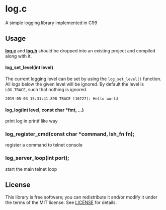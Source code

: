 # log.c
A simple logging library implemented in C99


## Usage
**[log.c](src/log.c?raw=1)** and **[log.h](src/log.h?raw=1)** should be dropped
into an existing project and compiled along with it.

#### log_set_level(int level)
The current logging level can be set by using the `log_set_level()` function.
All logs below the given level will be ignored. By default the level is
`LOG_TRACE`, such that nothing is ignored.


```
2019-05-03 15:31:41.898 TRACE [16727]: Hello world
```

#### log_log(int level, const char *fmt, ...)
print log in printf like way

### log_register_cmd(const char *command, lsh_fn fn);
register a command to telnet console

### log_server_loop(int port);
start the main telnet loop

## License
This library is free software; you can redistribute it and/or modify it under
the terms of the MIT license. See [LICENSE](LICENSE) for details.
